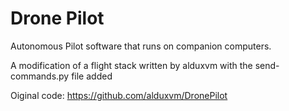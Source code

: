 
# Drone Pilot

Autonomous Pilot software that runs on companion computers. 

A modification of a flight stack written by alduxvm with the send-commands.py file added

Oiginal code:
https://github.com/alduxvm/DronePilot
